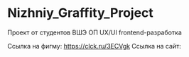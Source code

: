 # Nizhniy_Graffity_Project
Проект от студентов ВШЭ ОП UX/UI frontend-разработка

Ссылка на фигму: https://clck.ru/3ECVgk
Ссылка на сайт: 
